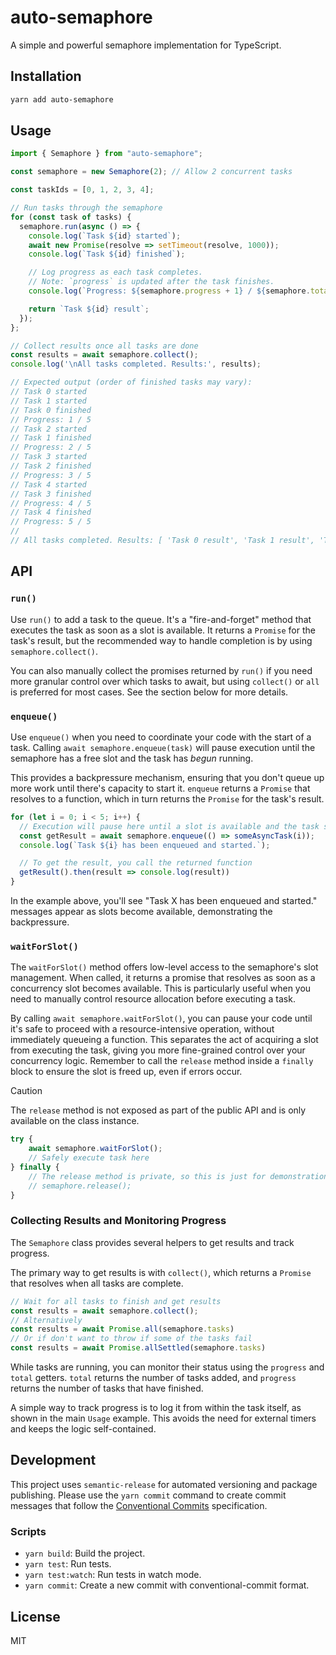 # auto-semaphore

A simple and powerful semaphore implementation for TypeScript.

## Installation

```bash
yarn add auto-semaphore
```

## Usage

```typescript
import { Semaphore } from "auto-semaphore";

const semaphore = new Semaphore(2); // Allow 2 concurrent tasks

const taskIds = [0, 1, 2, 3, 4];

// Run tasks through the semaphore
for (const task of tasks) {
  semaphore.run(async () => {
    console.log(`Task ${id} started`);
    await new Promise(resolve => setTimeout(resolve, 1000));
    console.log(`Task ${id} finished`);

    // Log progress as each task completes.
    // Note: `progress` is updated after the task finishes.
    console.log(`Progress: ${semaphore.progress + 1} / ${semaphore.total}`);

    return `Task ${id} result`;
  });
};

// Collect results once all tasks are done
const results = await semaphore.collect();
console.log('\nAll tasks completed. Results:', results);

// Expected output (order of finished tasks may vary):
// Task 0 started
// Task 1 started
// Task 0 finished
// Progress: 1 / 5
// Task 2 started
// Task 1 finished
// Progress: 2 / 5
// Task 3 started
// Task 2 finished
// Progress: 3 / 5
// Task 4 started
// Task 3 finished
// Progress: 4 / 5
// Task 4 finished
// Progress: 5 / 5
//
// All tasks completed. Results: [ 'Task 0 result', 'Task 1 result', 'Task 2 result', 'Task 3 result', 'Task 4 result' ]
```

## API

### `run()`

Use `run()` to add a task to the queue. It's a "fire-and-forget" method that executes the task as soon as a slot is available. It returns a `Promise` for the task's result, but the recommended way to handle completion is by using `semaphore.collect()`.

You can also manually collect the promises returned by `run()` if you need more granular control over which tasks to await, but using `collect()` or `all` is preferred for most cases. See the section below for more details.

### `enqueue()`

Use `enqueue()` when you need to coordinate your code with the start of a task. Calling `await semaphore.enqueue(task)` will pause execution until the semaphore has a free slot and the task has *begun* running.

This provides a backpressure mechanism, ensuring that you don't queue up more work until there's capacity to start it. `enqueue` returns a `Promise` that resolves to a function, which in turn returns the `Promise` for the task's result.

```typescript
for (let i = 0; i < 5; i++) {
  // Execution will pause here until a slot is available and the task starts.
  const getResult = await semaphore.enqueue(() => someAsyncTask(i));
  console.log(`Task ${i} has been enqueued and started.`);

  // To get the result, you call the returned function
  getResult().then(result => console.log(result))
}
```

In the example above, you'll see "Task X has been enqueued and started." messages appear as slots become available, demonstrating the backpressure.

### `waitForSlot()`

The `waitForSlot()` method offers low-level access to the semaphore's slot management. When called, it returns a promise that resolves as soon as a concurrency slot becomes available. This is particularly useful when you need to manually control resource allocation before executing a task.

By calling `await semaphore.waitForSlot()`, you can pause your code until it's safe to proceed with a resource-intensive operation, without immediately queueing a function. This separates the act of acquiring a slot from executing the task, giving you more fine-grained control over your concurrency logic. Remember to call the `release` method inside a `finally` block to ensure the slot is freed up, even if errors occur.

> [!CAUTION]
> The `release` method is not exposed as part of the public API and is only available on the class instance.

```typescript
try {
	await semaphore.waitForSlot();
	// Safely execute task here
} finally {
	// The release method is private, so this is just for demonstration
	// semaphore.release();
}
```

### Collecting Results and Monitoring Progress

The `Semaphore` class provides several helpers to get results and track progress.

The primary way to get results is with `collect()`, which returns a `Promise` that resolves when all tasks are complete.

```typescript
// Wait for all tasks to finish and get results
const results = await semaphore.collect();
// Alternatively
const results = await Promise.all(semaphore.tasks)
// Or if don't want to throw if some of the tasks fail
const results = await Promise.allSettled(semaphore.tasks)
```

While tasks are running, you can monitor their status using the `progress` and `total` getters. `total` returns the number of tasks added, and `progress` returns the number of tasks that have finished.

A simple way to track progress is to log it from within the task itself, as shown in the main `Usage` example. This avoids the need for external timers and keeps the logic self-contained.

## Development

This project uses `semantic-release` for automated versioning and package publishing. Please use the `yarn commit` command to create commit messages that follow the [Conventional Commits](https://www.conventionalcommits.org/en/v1.0.0/) specification.

### Scripts

- `yarn build`: Build the project.
- `yarn test`: Run tests.
- `yarn test:watch`: Run tests in watch mode.
- `yarn commit`: Create a new commit with conventional-commit format.

## License

MIT
